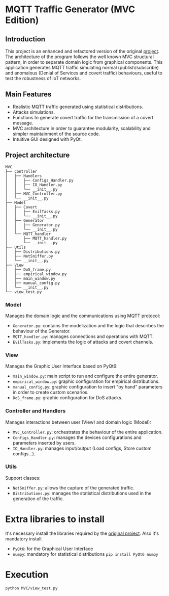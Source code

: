 # MQTT Traffic Generator (MVC Edition)
## Introduction
This project is an enhanced and refactored version of the original [project](https://github.com/CamillaCP/MQTT-traffic-generator/tree/main).
The architecture of the program follows the well known MVC structural pattern, in order to separate domain logic from graphical components.
This application generates MQTT traffic simulating normal (publish/subscribe) and anomalous (Denial of Services and covert traffic) behaviours, useful to test the robustness of IoT networks.
## Main Features
- Realistic MQTT traffic generated using statistical distributions.
- Attacks simulations.
- Functions to generate covert traffic for the transmission of a covert message.
- MVC architecture in order to guarantee modularity, scalability and simpler maintainment of the source code.
- Intuitive GUI designed with PyQt.
## Project architecture
```
MVC
├── Controller
│   ├── Handlers
│   │   ├── Configs_Handler.py
│   │   ├── IO_Handler.py
│   │   └── __init__.py
│   ├── MVC_Controller.py
│   └── __init__.py
├── Model
│   ├── Covert
│   │   ├── EvilTasks.py
│   │   └── __init__.py
│   ├── Generator
│   │   ├── Generator.py
│   │   └── __init__.py
│   └── MQTT_handler
│       ├── MQTT_handler.py
│       └── __init__.py
├── Utils
│   ├── Distributions.py
│   ├── NetSniffer.py
│   └── __init__.py
├── View
│   ├── DoS_frame.py
│   ├── empirical_window.py
│   ├── main_window.py
│   ├── manual_config.py
│   └── __init__.py
└── view_test.py 

```
### Model
Manages the domain logic and the communications using MQTT protocol:
- ``Generator.py``: contains the modelization and the logic that describes the behaviour of the Generator.
- ``MQTT_handler.py``: manages connections and operations with MQTT.
- ``EvilTasks.py``: implements the logic of attacks and covert channels.
### View
Manages the Graphic User Interface based on PyQt6:
- ``main_window.py``: main script to run and configure the entire generator.
- ``empirical_window.py``: graphic configuration for empirical distributions.
- ``manual_config.py``: graphic configuration to insert "by hand" parameters in order to create custom scenarios.
- ``DoS_frame.py``: graphic configuration for DoS attacks.
### Controller and Handlers
Manages interactions between user (View) and domain logic (Model):
- ``MVC_Controller.py``: orchestrates the behaviour of the entire application.
- ``Configs_Handler.py``: manages the devices configurations and parameters inserted by users.
- ``IO_Handler.py``: manages input/output (Load configs, Store custom configs...).
### Utils
Support classes:
- ``NetSniffer.py``: allows the capture of the generated traffic.
- ``Distributions.py``: manages the statistical distributions used in the generation of the traffic.
# Extra libraries to install
It's necessary install the libraries required by the [original project](https://github.com/CamillaCP/MQTT-traffic-generator/tree/main). Also it's mandatory install:
- ``PyQt6``: for the Graphical User Interface
- ``numpy``: mandatory for statistical distributions
```pip install PyQt6 numpy```
# Execution
```python MVC/view_test.py```




















